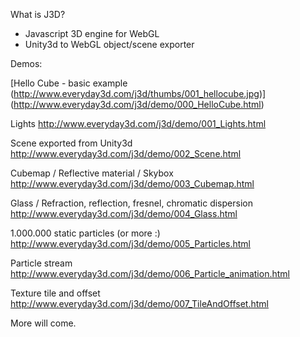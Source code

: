 What is J3D?

+ Javascript 3D engine for WebGL
+ Unity3d to WebGL object/scene exporter

Demos:

[Hello Cube - basic example (http://www.everyday3d.com/j3d/thumbs/001_hellocube.jpg)]
(http://www.everyday3d.com/j3d/demo/000_HelloCube.html)



Lights
http://www.everyday3d.com/j3d/demo/001_Lights.html

Scene exported from Unity3d
http://www.everyday3d.com/j3d/demo/002_Scene.html

Cubemap / Reflective material / Skybox
http://www.everyday3d.com/j3d/demo/003_Cubemap.html

Glass / Refraction, reflection, fresnel, chromatic dispersion
http://www.everyday3d.com/j3d/demo/004_Glass.html

1.000.000 static particles (or more :)
http://www.everyday3d.com/j3d/demo/005_Particles.html

Particle stream
http://www.everyday3d.com/j3d/demo/006_Particle_animation.html

Texture tile and offset
http://www.everyday3d.com/j3d/demo/007_TileAndOffset.html

More will come.